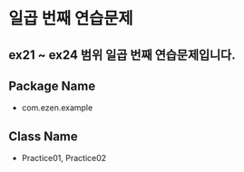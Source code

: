 # 일곱 번째 연습문제
## ex21 ~ ex24 범위 일곱 번째 연습문제입니다.
## Package Name
* com.ezen.example
## Class Name
* Practice01, Practice02
